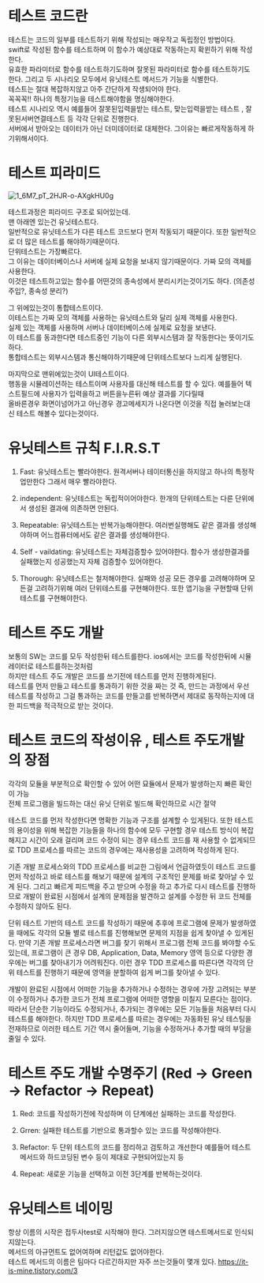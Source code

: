# 테스트 코드란   
테스트는 코드의 일부를 테스트하기 위해 작성되는 매우작고 독립정인 방법이다.   
swift로 작성된 함수를 테스트하며 이 함수가 예상대로 작동하는지 확윈하기 위해 작성한다.   
유효한 파라미터로 함수를 테스트하기도하며 잘못된 파라미터로 함수를 테스트하기도 한다. 그리고 두 시나리오 모두에서 유닛테스트 메서드가 기능을 식별한다.      
테스트는 절대 복잡하지않고 아주 간단하게 작생되어야 한다.   
꼭꼭꼭!! 하나의 특정기능을 테스트해야함을 명심해야한다.     
테스트 시나리오 역시 예를들어 잘못된입력을받는 테스트, 맞는입력을받는 테스트 , 잘못된서버연결테스트 등 각각 단위로 진행한다.   
서버에서 받아오는 데이터가 아닌 더미데이터로 대체한다. 그이유는 빠르게작동하게 하기위해서이다.   


# 테스트 피라미드
![1_6M7_pT_2HJR-o-AXgkHU0g](https://user-images.githubusercontent.com/93653997/168221847-85f77cb4-dcfc-4145-94d6-2d918350613e.jpeg)

테스트과정은 피라미드 구조로 되어있는데.   
맨 아래엔 있는건 유닛테스트다.   
일반적으로 유닛테스트가 다른 테스트 코드보다 먼저 작동되기 때문이다. 또한 일반적으로 더 많은 테스트를 해야하기때문이다.   
단위테스트는 가장빠르다.   
그 이유는 데이터베이스나 서버에 실제 요청을 보내지 않기때문이다. 가짜 모의 객체를 사용한다.   
이것은 테스트하고있는 함수를 어떤것의 종속성에서 분리시키는것이기도 하다. (의존성 주입?, 종속성 분리?)   
   
      
그 위에있는것이 통합테스트이다.   
이테스트는 가짜 모의 객체를 사용하는 유닛테스트와 달리 실제 객체를 사용한다.   
실제 있는 객체를 사용하며 서버나 데이터베이스에 실제로 요청을 보낸다.   
이 테스트를 동과한다면 테스트중인 기능이 다른 외부시스템과 잘 작동한다는 뜻이기도하다.   
통합테스트는 외부시스템과 통신해야하기때문에 단위테스트보다 느리게 실행된다.   
   
      
마지막으로 맨위에있는것이 UI테스트이다.   
행동을 시뮬레이션하는 테스트이며 사용자를 대신해 테스트를 할 수 있다.
예를들어 텍스트필드에 사용자가 입력을하고 버튼을누른뒤 예상 결과를 기다릴때   
올바른경우 화면이넘어가고 아닌경우 경고메세지가 나온다면 이것을 직접 눌러보는대신 테스트 해볼수 있다는것이다.   

# 유닛테스트 규칙 F.I.R.S.T
1. Fast: 유닛테스트는 빨라야한다. 원격서버나 테이터통신을 하지않고 하나의 특정작업만한다 그래서 매우 빨라야한다.   
   
2. independent: 유닛테스트는 독립적이어야한다. 한개의 단위테스트는 다른 단위에서 생성된 결과에 의존하면 안된다.   
   
3. Repeatable: 유닛테스트는 반복가능해야한다. 여러번실행해도 같은 결과를 생성해야하며 어느컴퓨터에서도 같은 결과를 생성해야한다. 

4. Self - vaildating: 유닛테스트는 자체검증할수 있어야한다. 함수가 생성한결과를 실패했는지 성공했는지 자체 검증할수 있어야한다.

5. Thorough: 유닛테스트는 철저해야한다. 실패와 성공 모든 경우를 고려해야하며 모든걸 고려하기위해 여러 단위테스트를 구현해야한다. 또한 앱기능을 구현할때 단위테스트를 구현해야한다.
   


# 테스트 주도 개발
보통의 SW는 코드를 모두 작성한뒤 테스트를한다. ios에서는 코드를 작성한뒤에 시뮬레이터로 테스트를하는것처럼   
하지만 테스트 주도 개발은 코드를 쓰기전에 테스트를 먼저 진행하게된다.   
테스트를 먼저 만들고 테스트를 통과하기 위한 것을 짜는 것 즉, 만드는 과정에서 우선 테스트를 작성하고 그걸 통과하는 코드를 만들고를 반복하면서 제대로 동작하는지에 대한 피드백을 적극적으로 받는 것이다. 
   

# 테스트 코드의 작성이유 , 테스트 주도개발의 장점
각각의 모듈을 부분적으로 확인할 수 있어 어떤 묘듈에서 문제가 발생하는지 빠른 확인이 가능   
전체 프로그램을 빌드하는 대신 유닛 단위로 빌드해 확인하므로 시간 절약   
     
테스트 코드를 먼저 작성한다면 명확한 기능과 구조를 설계할 수 있게된다. 또한 테스트의 용이성을 위해 복잡한 기능들을 하나의 함수에 모두 구현할 경우 테스트 방식이 복잡해지고 시간이 오래 걸리며 코드 수정이 되는 경우 테스트 코드를 재 사용할 수 없게되므로 TDD 프로세스를 따르는 코드의 경우에는 재사용성을 고려하며 작성하게 된다.   
   
기존 개발 프로세스와의 TDD 프로세스를 비교한 그림에서 언급하였듯이 테스트 코드를 먼저 작성하고 바로 테스트를 해보기 때문에 설계의 구조적인 문제를 바로 찾아날 수 있게 된다. 그리고 빠르게 피드백을 주고 받으며 수정을 하고 추가로 다시 테스트를 진행하므로 개발이 완료된 시점에서 설계의 문제점을 발견하고 설계를 수정한 뒤 코드 전체를 수정하지 않아도 된다.   
   
단위 테스트 기반의 테스트 코드를 작성하기 때문에 추후에 프로그램에 문제가 발생하였을 때에도 각각의 모듈 별로 테스트를 진행해보면 문제의 지점을 쉽게 찾아낼 수 있게된다. 만약 기존 개발 프로세스라면 버그를 찾기 위해서 프로그램 전체 코드를 봐야할 수도 있는데, 프로그램이 큰 경우 DB, Application, Data, Memory 영역 등으로 다양한 경우에는 버그를 찾아내기가 어려워진다. 이런 경우 TDD 프로세스를 따른다면 각각의 단위 테스트를 진행하기 때문에 영역을 분할하여 쉽게 버그를 찾아낼 수 있다.   
   
개발이 완료된 시점에서 어떠한 기능을 추가하거나 수정하는 경우에 가장 고려되는 부분이 수정하거나 추가한 코드가 전체 프로그램에 어떠한 영향을 미칠지 모른다는 점이다. 따라서 단순한 기능이라도 수정되거나, 추가되는 경우에는 모든 기능들을 처음부터 다시 테스트를 해야한다. 하지만 TDD 프로세스를 따르는 경우에는 자동화된 유닛 테스팅을 전재하므로 이러한 테스트 기간 역시 줄어들며, 기능을 수정하거나 추가할 때의 부담을 줄일 수 있다.
   


# 테스트 주도 개발 수명주기 (Red -> Green -> Refactor -> Repeat)
1. Red: 코드를 작성하기전에 작성하며 이 단계에선 실패하는 코드를 작성한다.   
   
2. Grren: 실패한 테스트를 기반으로 통과할수 있는 코드를 작성해야한다.   
   
3. Refactor: 두 단위 테스트의 코드를 정리하고 검토하고 개선한다 예를들어 테스트메서드와 하드코딩된 변수 등이 제대로 구현되어있는지 등   
   
4. Repeat: 새로운 기능을 선택하고 이전 3단계를 반복하는것이다.   
   


# 유닛테스트 네이밍
항상 이름의 시작은 접두사test로 시작해야 한다. 그러지않으면 테스트메서드로 인식되지않는다.   
메서드의 아규먼트도 없어여하며 리턴값도 없어야한다.   
테스트 메서드의 이름은 팀마다 다르긴하지만 자주 쓰는것들이 몇개 있다.
https://it-is-mine.tistory.com/3

